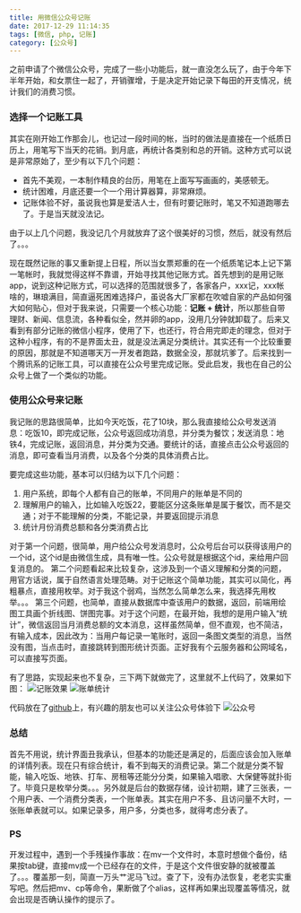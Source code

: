 ```yaml
---
title: 用微信公众号记账
date: 2017-12-29 11:14:35
tags: [微信, php, 记账]
category: [公众号]
---
```


之前申请了个微信公众号，完成了一些小功能后，就一直没怎么玩了，由于今年下半年开始，和女票住一起了，开销骤增，于是决定开始记录下每田的开支情况，统计我们的消费习惯。
<!--more-->

### 选择一个记账工具

其实在刚开始工作那会儿，也记过一段时间的帐，当时的做法是直接在一个纸质日历上，用笔写下当天的花销。到月底，再统计各类别和总的开销。这种方式可以说是非常原始了，至少有以下几个问题：
* 首先不美观，一本制作精良的台历，用笔在上面写写画画的，美感顿无。
* 统计困难，月底还要一个一个用计算器算，非常麻烦。
* 记账体验不好，虽说我也算是爱洁人士，但有时要记账时，笔又不知道跑哪去了。于是当天就没法记。

由于以上几个问题，我没记几个月就放弃了这个很美好的习惯，然后，就没有然后了。。。

现在既然记账的事又重新提上日程，所以当女票郑重的在一个纸质笔记本上记下第一笔帐时，我就觉得这样不靠谱，开始寻找其他记账方式。首先想到的是用记账app，说到这种记账方式，可以选择的范围就很多了，各家各户，xxx记，xxx帐啥的，琳琅满目，简直逼死困难选择户，虽说各大厂家都在吹嘘自家的产品如何强大如何贴心，但对于我来说，只需要一个核心功能：**记账 + 统计**，所以那些自带理财、新闻、信息流，各种看似全，然并卵的app，没用几分钟就卸载了。后来又看到有部分记账的微信小程序，使用了下，也还行，符合用完即走的理念，但对于这种小程序，有的不是界面太丑，就是没法满足分类统计。其实还有一个比较重要的原因，那就是不知道哪天万一开发者跑路，数据全没，那就坑爹了。后来找到一个腾讯系的记账工具，可以直接在公众号里完成记账。受此启发，我也在自己的公众号上做了一个类似的功能。

### 使用公众号来记账

我记账的思路很简单，比如今天吃饭，花了10块，那么我直接给公众号发送消息：吃饭10，即完成记账，公众号返回成功消息，并分类为餐饮；发送消息：地铁4，完成记账，返回消息，并分类为交通。要统计的话，直接点击公众号返回的消息，即可查看当月消费，以及各个分类的具体消费占比。

要完成这些功能，基本可以归结为以下几个问题：
1. 用户系统，即每个人都有自己的账单，不同用户的账单是不同的
2. 理解用户的输入，比如输入吃饭22，要能区分这条账单是属于餐饮，而不是交通；对于不能理解的分类，不能记录，并要返回提示消息
3. 统计月份消费总额和各分类消费占比

对于第一个问题，很简单，用户给公众号发消息时，公众号后台可以获得该用户的一个id，这个id是由微信生成，具有唯一性。公众号就是根据这个id，来给用户回复消息的。
第二个问题看起来比较复杂，这涉及到一个语义理解和分类的问题，用官方话说，属于自然语言处理范畴。对于记账这个简单功能，其实可以简化，再粗暴点，直接用枚举。对于我这个弱鸡，当然怎么简单怎么来，我选择先用枚举。。。
第三个问题，也简单，直接从数据库中查该用户的数据，返回，前端用绘图工具画个折线图、饼图完事。对于这个问题，在最开始，我想的是用户输入“统计”，微信返回当月消费总额的文本消息，这样虽然简单，但不直观，也不简洁，有输入成本，因此改为：当用户每记录一笔账时，返回一条图文类型的消息，当然没有图，当点击时，直接跳转到图形统计页面。正好我有个云服务器和公网域名，可以直接写页面。

有了思路，实现起来也不复杂，三下两下就做完了，这里就不上代码了，效果如下图：
![记账效果](/images/wx-account-1.png)
![账单统计](/images/wx-account-2.png)

代码放在了[github](https://github.com/hbxjw119/weixin)上，有兴趣的朋友也可以关注公众号体验下
![公众号](http://odhrhu3wc.bkt.clouddn.com/qrcode_for_gh_b74ee0256a72_430.jpg)



### 总结

首先不用说，统计界面丑我承认，但基本的功能还是满足的，后面应该会加入账单的详情列表。现在只有综合统计，看不到每天的消费记录。第二个就是分类不智能，输入吃饭、地铁、打车、房租等还能分分类，如果输入唱歌、大保健等就扑街了。毕竟只是枚举分类。。。另外就是后台的数据存储，设计初期，建了三张表，一个用户表、一个消费分类表，一个账单表。其实在用户不多、且访问量不大时，一张账单表就可以。如果记录多，用户多，分类也多，就得考虑分表了。

### PS

开发过程中，遇到一个手残操作事故：在mv一个文件时，本意时想做个备份，结果按tab键，直接mv成一个已经存在的文件，于是这个文件很安静的就被覆盖了。。。覆盖那一刻，简直一万头艹泥马飞过。查了下，没有办法恢复，老老实实重写吧。然后把mv、cp等命令，果断做了个alias，这样再如果出现覆盖等情况，就会出现是否确认操作的提示了。

